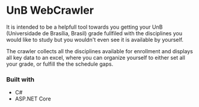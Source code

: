 # UnB WebCrawler
It is intended to be a helpfull tool towards you getting your UnB (Universidade de Brasília, Brasil) grade fullfiled with the disciplines you would like to study but you wouldn't even see it is available by yourself.

The crawler collects all the disciplines available for enrollment and displays all key data to an excel, where you can organize yourself to either set all your grade, or fulfill the the schedule gaps.

### Built with
  * C#
  * ASP.NET Core
